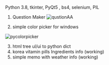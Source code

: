 Python 3.8, tkinter, PyQt5 , bs4, selenium, PIL

1. Question Maker
![qustionAA](https://user-images.githubusercontent.com/25360777/104669947-56184a80-571e-11eb-861c-6ee88fc57cbe.gif)

2. simple color picker for windows

![pycolorpicker](https://user-images.githubusercontent.com/25360777/104669961-5a446800-571e-11eb-9d08-89ff402b8aa2.gif)

3. html tree ul/ui to python dict
4. korea vitamin pills Ingredients info (working)
5. simple memo with weather info (working)
